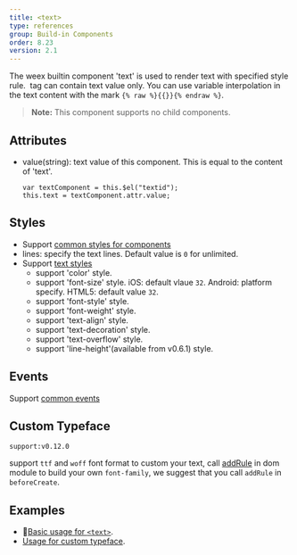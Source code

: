 ```yaml
---
title: <text>
type: references
group: Build-in Components
order: 8.23
version: 2.1
---
```


The weex builtin component 'text' is used to render text with specified style rule. <text> tag can contain text value only. You can use variable interpolation in the text content with the mark `{% raw %}{{}}{% endraw %}`.

> **Note:** This component supports no child components.

## Attributes
* value(string): text value of this component. This is equal to the content of 'text'.

      var textComponent = this.$el("textid");
      this.text = textComponent.attr.value;

## Styles
* Support [common styles for components](../wiki/common-style.html)
* lines: specify the text lines. Default value is `0` for unlimited.
* Support [text styles](../wiki/text-style.html)
  * support 'color' style.
  * support 'font-size' style. iOS: default vlaue `32`. Android: platform specify. HTML5: default value `32`.
  * support 'font-style' style.
  * support 'font-weight' style.
  * support 'text-align' style.
  * support 'text-decoration' style.
  * support 'text-overflow' style.
  * support 'line-height'(available from v0.6.1) style.

## Events
Support [common events](../common-event.html)

## Custom Typeface
`support:v0.12.0`

support `ttf` and `woff` font format to custom your text, call [addRule](../modules/dom.html#addRule) in dom module to build your own `font-family`, we suggest that you call `addRule` in `beforeCreate`.

## Examples
* [Basic usage for `<text>`](http://dotwe.org/vue/9ac60ccb4d1aacbdbd608dd7107ad105).
* [Usage for custom typeface](http://dotwe.org/vue/1cac4b398df5bb65ed21e83deceead1c).
